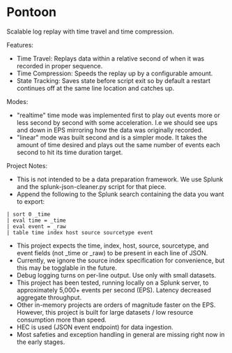 # Pontoon

Scalable log replay with time travel and time compression.

Features:

- Time Travel: Replays data within a relative second of when it was recorded in proper sequence.
- Time Compression: Speeds the replay up by a configurable amount.
- State Tracking: Saves state before script exit so by default a restart continues off at the same line location and catches up.

Modes:

- "realtime" time mode was implemented first to play out events more or less second by second with some acceleration. I.e we should see ups and down in EPS mirroring how the data was originally recorded.
- "linear" mode was built second and is a simpler mode. It takes the amount of time desired and plays out the same number of events each second to hit its time duration target.

Project Notes:

- This is not intended to be a data preparation framework. We use Splunk and the splunk-json-cleaner.py script for that piece.
- Append the following to the Splunk search containing the data you want to export: 
```
| sort 0 _time 
| eval time = _time 
| eval event = _raw 
| table time index host source sourcetype event
```
- This project expects the time, index, host, source, sourcetype, and event fields (not _time or _raw) to be present in each line of JSON. 
- Currently, we ignore the source index specification for convenience, but this may be togglable in the future.
- Debug logging turns on per-line output. Use only with small datasets.
- This project has been tested, running locally on a Splunk server, to approximately 5,000+ events per second (EPS). Latency decreased aggregate throughput. 
- Other in-memory projects are orders of magnitude faster on the EPS. However, this project is built for large datasets / low resource consumption more than speed.
- HEC is used (JSON event endpoint) for data ingestion.
- Most safeties and exception handling in general are missing right now in the early stages.
